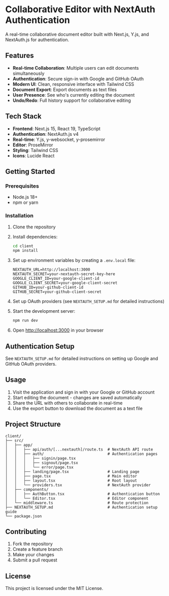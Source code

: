 # Collaborative Editor with NextAuth Authentication

A real-time collaborative document editor built with Next.js, Y.js, and NextAuth.js for authentication.

## Features

- **Real-time Collaboration**: Multiple users can edit documents simultaneously
- **Authentication**: Secure sign-in with Google and GitHub OAuth
- **Modern UI**: Clean, responsive interface with Tailwind CSS
- **Document Export**: Export documents as text files
- **User Presence**: See who's currently editing the document
- **Undo/Redo**: Full history support for collaborative editing

## Tech Stack

- **Frontend**: Next.js 15, React 19, TypeScript
- **Authentication**: NextAuth.js v4
- **Real-time**: Y.js, y-websocket, y-prosemirror
- **Editor**: ProseMirror
- **Styling**: Tailwind CSS
- **Icons**: Lucide React

## Getting Started

### Prerequisites

- Node.js 18+
- npm or yarn

### Installation

1. Clone the repository
2. Install dependencies:

   ```bash
   cd client
   npm install
   ```

3. Set up environment variables by creating a `.env.local` file:

   ```env
   NEXTAUTH_URL=http://localhost:3000
   NEXTAUTH_SECRET=your-nextauth-secret-key-here
   GOOGLE_CLIENT_ID=your-google-client-id
   GOOGLE_CLIENT_SECRET=your-google-client-secret
   GITHUB_ID=your-github-client-id
   GITHUB_SECRET=your-github-client-secret
   ```

4. Set up OAuth providers (see `NEXTAUTH_SETUP.md` for detailed instructions)

5. Start the development server:

   ```bash
   npm run dev
   ```

6. Open [http://localhost:3000](http://localhost:3000) in your browser

## Authentication Setup

See `NEXTAUTH_SETUP.md` for detailed instructions on setting up Google and GitHub OAuth providers.

## Usage

1. Visit the application and sign in with your Google or GitHub account
2. Start editing the document - changes are saved automatically
3. Share the URL with others to collaborate in real-time
4. Use the export button to download the document as a text file

## Project Structure

```
client/
├── src/
│   ├── app/
│   │   ├── api/auth/[...nextauth]/route.ts  # NextAuth API route
│   │   ├── auth/                            # Authentication pages
│   │   │   ├── signin/page.tsx
│   │   │   ├── signout/page.tsx
│   │   │   └── error/page.tsx
│   │   ├── landing/page.tsx                 # Landing page
│   │   ├── page.tsx                         # Main editor
│   │   ├── layout.tsx                       # Root layout
│   │   └── providers.tsx                    # NextAuth provider
│   ├── components/
│   │   ├── AuthButton.tsx                   # Authentication button
│   │   └── Editor.tsx                       # Editor component
│   └── middleware.ts                        # Route protection
├── NEXTAUTH_SETUP.md                        # Authentication setup guide
└── package.json
```

## Contributing

1. Fork the repository
2. Create a feature branch
3. Make your changes
4. Submit a pull request

## License

This project is licensed under the MIT License.
